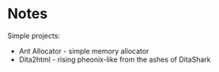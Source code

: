 # Notes

Simple projects:

* Ant Allocator - simple memory allocator
* Dita2html - rising pheonix-like from the ashes of DitaShark

